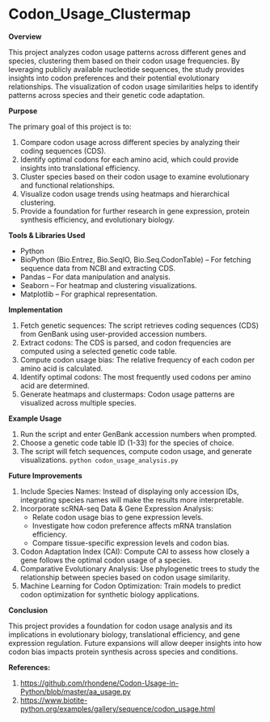 # Codon_Usage_Clustermap
**Overview**

This project analyzes codon usage patterns across different genes and species, clustering them based on their codon usage frequencies. By leveraging publicly available nucleotide sequences, the study provides insights into codon preferences and their potential evolutionary relationships. The visualization of codon usage similarities helps to identify patterns across species and their genetic code adaptation.

**Purpose**

The primary goal of this project is to:
1. Compare codon usage across different species by analyzing their coding sequences (CDS).
2. Identify optimal codons for each amino acid, which could provide insights into translational efficiency.
3. Cluster species based on their codon usage to examine evolutionary and functional relationships.
4. Visualize codon usage trends using heatmaps and hierarchical clustering.
5. Provide a foundation for further research in gene expression, protein synthesis efficiency, and evolutionary biology.

**Tools & Libraries Used**
- Python
- BioPython (Bio.Entrez, Bio.SeqIO, Bio.Seq.CodonTable) – For fetching sequence data from NCBI and extracting CDS.
- Pandas – For data manipulation and analysis.
- Seaborn – For heatmap and clustering visualizations.
- Matplotlib – For graphical representation.

**Implementation**
1. Fetch genetic sequences: The script retrieves coding sequences (CDS) from GenBank using user-provided accession numbers.
2. Extract codons: The CDS is parsed, and codon frequencies are computed using a selected genetic code table.
3. Compute codon usage bias: The relative frequency of each codon per amino acid is calculated.
4. Identify optimal codons: The most frequently used codons per amino acid are determined.
5. Generate heatmaps and clustermaps: Codon usage patterns are visualized across multiple species.

**Example Usage**
1. Run the script and enter GenBank accession numbers when prompted.
2. Choose a genetic code table ID (1-33) for the species of choice.
3. The script will fetch sequences, compute codon usage, and generate visualizations.
```python codon_usage_analysis.py```

**Future Improvements**
1. Include Species Names: Instead of displaying only accession IDs, integrating species names will make the results more interpretable.
2. Incorporate scRNA-seq Data & Gene Expression Analysis:
   - Relate codon usage bias to gene expression levels.
   - Investigate how codon preference affects mRNA translation efficiency.
   - Compare tissue-specific expression levels and codon bias.
3. Codon Adaptation Index (CAI): Compute CAI to assess how closely a gene follows the optimal codon usage of a species.
4. Comparative Evolutionary Analysis: Use phylogenetic trees to study the relationship between species based on codon usage similarity.
5. Machine Learning for Codon Optimization: Train models to predict codon optimization for synthetic biology applications.

**Conclusion**

This project provides a foundation for codon usage analysis and its implications in evolutionary biology, translational efficiency, and gene expression regulation. Future expansions will allow deeper insights into how codon bias impacts protein synthesis across species and conditions.

**References:**
1. https://github.com/rhondene/Codon-Usage-in-Python/blob/master/aa_usage.py
2. https://www.biotite-python.org/examples/gallery/sequence/codon_usage.html
